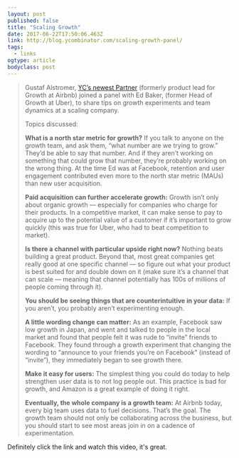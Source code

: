 ```yaml
---
layout: post 
published: false 
title: "Scaling Growth" 
date: 2017-06-22T17:50:06.463Z 
link: http://blog.ycombinator.com/scaling-growth-panel/ 
tags:
  - links
ogtype: article 
bodyclass: post 
---
```


> Gustaf Alstromer, [YC’s newest Partner](https://blog.ycombinator.com/welcome-eric-gustaf-and-jocelyn/) (formerly product lead for Growth at Airbnb) joined a panel with Ed Baker, (former Head of Growth at Uber), to share tips on growth experiments and team dynamics at a scaling company.
> 
> Topics discussed:
> 
> **What is a north star metric for growth?** If you talk to anyone on the growth team, and ask them, “what number are we trying to grow.” They’d be able to say that number. And if they aren’t working on something that could grow that number, they’re probably working on the wrong thing. At the time Ed was at Facebook, retention and user engagement contributed even more to the north star metric (MAUs) than new user acquisition.
> 
> **Paid acquisition can further accelerate growth:** Growth isn’t only about organic growth — especially for companies who charge for their products. In a competitive market, it can make sense to pay to acquire up to the potential value of a customer if it’s important to grow quickly (this was true for Uber, who had to beat competition to market).
> 
> **Is there a channel with particular upside right now?** Nothing beats building a great product. Beyond that, most great companies get really good at one specific channel — so figure out what your product is best suited for and double down on it (make sure it’s a channel that can scale — meaning that channel potentially has 100s of millions of people coming through it).
> 
> **You should be seeing things that are counterintuitive in your data:** If you aren’t, you probably aren’t experimenting enough.
> 
> **A little wording change can matter:** As an example, Facebook saw low growth in Japan, and went and talked to people in the local market and found that people felt it was rude to “invite” friends to Facebook. They found through a growth experiment that changing the wording to “announce to your friends you’re on Facebook” (instead of “invite”), they immediately began to see growth there.
> 
> **Make it easy for users:** The simplest thing you could do today to help strengthen user data is to not log people out. This practice is bad for growth, and Amazon is a great example of doing it right.
> 
> **Eventually, the whole company is a growth team:** At Airbnb today, every big team uses data to fuel decisions. That’s the goal. The growth team should not only be collaborating across the business, but you should start to see most areas join in on a cadence of experimentation.

Definitely click the link and watch this video, it's great.